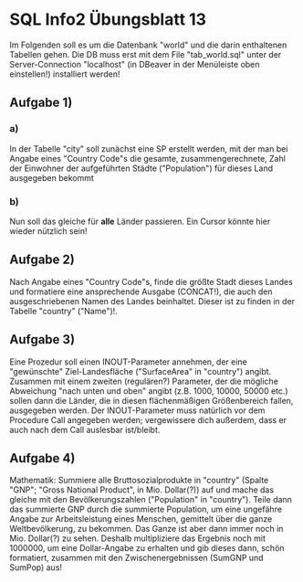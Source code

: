 # SQL Info2 Übungsblatt 13

Im Folgenden soll es um die Datenbank "world" und die darin enthaltenen Tabellen
gehen. Die DB muss erst mit dem File "tab_world.sql" unter der Server-Connection
"localhost" (in DBeaver in der Menüleiste oben einstellen!) installiert werden!

## Aufgabe 1)

### a)
In der Tabelle "city" soll zunächst eine SP erstellt werden, mit der man bei
Angabe eines "Country Code"s die gesamte, zusammengerechnete, Zahl der Einwohner
der aufgeführten Städte ("Population") für dieses Land ausgegeben bekommt

### b)
Nun soll das gleiche für **alle** Länder passieren. Ein Cursor könnte hier
wieder nützlich sein!

## Aufgabe 2)
Nach Angabe eines "Country Code"s, finde die größte Stadt dieses Landes und
formatiere eine ansprechende Ausgabe (CONCAT!), die auch den ausgeschriebenen
Namen des Landes beinhaltet. Dieser ist zu finden in der Tabelle "country"
("Name")!.

## Aufgabe 3)
Eine Prozedur soll einen INOUT-Parameter annehmen, der eine "gewünschte"
Ziel-Landesfläche ("SurfaceArea" in "country") angibt. Zusammen mit einem
zweiten (regulären?) Parameter, der die mögliche Abweichung "nach unten und
oben" angibt (z.B. 1000, 10000, 50000 etc.) sollen dann die Länder, die in
diesen flächenmäßigen Größenbereich fallen, ausgegeben werden.
Der INOUT-Parameter muss natürlich vor dem Procedure Call angegeben werden;
vergewissere dich außerdem, dass er auch nach dem Call auslesbar ist/bleibt.

## Aufgabe 4)
Mathematik: Summiere alle Bruttosozialprodukte in "country" (Spalte "GNP";
"Gross National Product", in Mio. Dollar(?)) auf und mache das gleiche mit den
Bevölkerungszahlen ("Population" in "country"). Teile dann das summierte GNP
durch die summierte Population, um eine ungefähre Angabe zur Arbeitsleistung
eines Menschen, gemittelt über die ganze Weltbevölkerung, zu bekommen.
Das Ganze ist aber dann immer noch in Mio. Dollar(?) zu sehen. Deshalb multipliziere
das Ergebnis noch mit 1000000, um eine Dollar-Angabe zu erhalten und gib dieses
dann, schön formatiert, zusammen mit den Zwischenergebnissen (SumGNP und SumPop)
aus!
